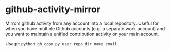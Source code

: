 # github-activity-mirror

Mirrors github activity from any account into a local repository. Useful for when you have multiple Github accounts (e.g. a separate work account) and you want to maintain a unified contribution activity on your main account.

Usage:
````python gh_copy.py user repo_dir name email````
